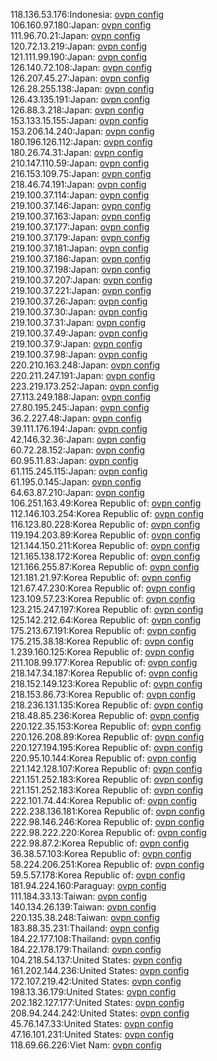 118.136.53.176:Indonesia: [ovpn config](vpn/118_136_53_176.ovpn)  
106.160.97.180:Japan: [ovpn config](vpn/106_160_97_180.ovpn)  
111.96.70.21:Japan: [ovpn config](vpn/111_96_70_21.ovpn)  
120.72.13.219:Japan: [ovpn config](vpn/120_72_13_219.ovpn)  
121.111.99.190:Japan: [ovpn config](vpn/121_111_99_190.ovpn)  
126.140.72.108:Japan: [ovpn config](vpn/126_140_72_108.ovpn)  
126.207.45.27:Japan: [ovpn config](vpn/126_207_45_27.ovpn)  
126.28.255.138:Japan: [ovpn config](vpn/126_28_255_138.ovpn)  
126.43.135.191:Japan: [ovpn config](vpn/126_43_135_191.ovpn)  
126.88.3.218:Japan: [ovpn config](vpn/126_88_3_218.ovpn)  
153.133.15.155:Japan: [ovpn config](vpn/153_133_15_155.ovpn)  
153.206.14.240:Japan: [ovpn config](vpn/153_206_14_240.ovpn)  
180.196.126.112:Japan: [ovpn config](vpn/180_196_126_112.ovpn)  
180.26.74.31:Japan: [ovpn config](vpn/180_26_74_31.ovpn)  
210.147.110.59:Japan: [ovpn config](vpn/210_147_110_59.ovpn)  
216.153.109.75:Japan: [ovpn config](vpn/216_153_109_75.ovpn)  
218.46.74.191:Japan: [ovpn config](vpn/218_46_74_191.ovpn)  
219.100.37.114:Japan: [ovpn config](vpn/219_100_37_114.ovpn)  
219.100.37.146:Japan: [ovpn config](vpn/219_100_37_146.ovpn)  
219.100.37.163:Japan: [ovpn config](vpn/219_100_37_163.ovpn)  
219.100.37.177:Japan: [ovpn config](vpn/219_100_37_177.ovpn)  
219.100.37.179:Japan: [ovpn config](vpn/219_100_37_179.ovpn)  
219.100.37.181:Japan: [ovpn config](vpn/219_100_37_181.ovpn)  
219.100.37.186:Japan: [ovpn config](vpn/219_100_37_186.ovpn)  
219.100.37.198:Japan: [ovpn config](vpn/219_100_37_198.ovpn)  
219.100.37.207:Japan: [ovpn config](vpn/219_100_37_207.ovpn)  
219.100.37.221:Japan: [ovpn config](vpn/219_100_37_221.ovpn)  
219.100.37.26:Japan: [ovpn config](vpn/219_100_37_26.ovpn)  
219.100.37.30:Japan: [ovpn config](vpn/219_100_37_30.ovpn)  
219.100.37.31:Japan: [ovpn config](vpn/219_100_37_31.ovpn)  
219.100.37.49:Japan: [ovpn config](vpn/219_100_37_49.ovpn)  
219.100.37.9:Japan: [ovpn config](vpn/219_100_37_9.ovpn)  
219.100.37.98:Japan: [ovpn config](vpn/219_100_37_98.ovpn)  
220.210.163.248:Japan: [ovpn config](vpn/220_210_163_248.ovpn)  
220.211.247.191:Japan: [ovpn config](vpn/220_211_247_191.ovpn)  
223.219.173.252:Japan: [ovpn config](vpn/223_219_173_252.ovpn)  
27.113.249.188:Japan: [ovpn config](vpn/27_113_249_188.ovpn)  
27.80.195.245:Japan: [ovpn config](vpn/27_80_195_245.ovpn)  
36.2.227.48:Japan: [ovpn config](vpn/36_2_227_48.ovpn)  
39.111.176.194:Japan: [ovpn config](vpn/39_111_176_194.ovpn)  
42.146.32.36:Japan: [ovpn config](vpn/42_146_32_36.ovpn)  
60.72.28.152:Japan: [ovpn config](vpn/60_72_28_152.ovpn)  
60.95.11.83:Japan: [ovpn config](vpn/60_95_11_83.ovpn)  
61.115.245.115:Japan: [ovpn config](vpn/61_115_245_115.ovpn)  
61.195.0.145:Japan: [ovpn config](vpn/61_195_0_145.ovpn)  
64.63.87.210:Japan: [ovpn config](vpn/64_63_87_210.ovpn)  
106.251.163.49:Korea Republic of: [ovpn config](vpn/106_251_163_49.ovpn)  
112.146.103.254:Korea Republic of: [ovpn config](vpn/112_146_103_254.ovpn)  
116.123.80.228:Korea Republic of: [ovpn config](vpn/116_123_80_228.ovpn)  
119.194.203.89:Korea Republic of: [ovpn config](vpn/119_194_203_89.ovpn)  
121.144.150.211:Korea Republic of: [ovpn config](vpn/121_144_150_211.ovpn)  
121.165.138.172:Korea Republic of: [ovpn config](vpn/121_165_138_172.ovpn)  
121.166.255.87:Korea Republic of: [ovpn config](vpn/121_166_255_87.ovpn)  
121.181.21.97:Korea Republic of: [ovpn config](vpn/121_181_21_97.ovpn)  
121.67.47.230:Korea Republic of: [ovpn config](vpn/121_67_47_230.ovpn)  
123.109.57.23:Korea Republic of: [ovpn config](vpn/123_109_57_23.ovpn)  
123.215.247.197:Korea Republic of: [ovpn config](vpn/123_215_247_197.ovpn)  
125.142.212.64:Korea Republic of: [ovpn config](vpn/125_142_212_64.ovpn)  
175.213.67.191:Korea Republic of: [ovpn config](vpn/175_213_67_191.ovpn)  
175.215.38.18:Korea Republic of: [ovpn config](vpn/175_215_38_18.ovpn)  
1.239.160.125:Korea Republic of: [ovpn config](vpn/1_239_160_125.ovpn)  
211.108.99.177:Korea Republic of: [ovpn config](vpn/211_108_99_177.ovpn)  
218.147.34.187:Korea Republic of: [ovpn config](vpn/218_147_34_187.ovpn)  
218.152.149.123:Korea Republic of: [ovpn config](vpn/218_152_149_123.ovpn)  
218.153.86.73:Korea Republic of: [ovpn config](vpn/218_153_86_73.ovpn)  
218.236.131.135:Korea Republic of: [ovpn config](vpn/218_236_131_135.ovpn)  
218.48.85.236:Korea Republic of: [ovpn config](vpn/218_48_85_236.ovpn)  
220.122.35.153:Korea Republic of: [ovpn config](vpn/220_122_35_153.ovpn)  
220.126.208.89:Korea Republic of: [ovpn config](vpn/220_126_208_89.ovpn)  
220.127.194.195:Korea Republic of: [ovpn config](vpn/220_127_194_195.ovpn)  
220.95.10.144:Korea Republic of: [ovpn config](vpn/220_95_10_144.ovpn)  
221.142.128.107:Korea Republic of: [ovpn config](vpn/221_142_128_107.ovpn)  
221.151.252.183:Korea Republic of: [ovpn config](vpn/221_151_252_183.ovpn)  
221.151.252.183:Korea Republic of: [ovpn config](vpn/221_151_252_183.ovpn)  
222.101.74.44:Korea Republic of: [ovpn config](vpn/222_101_74_44.ovpn)  
222.238.136.181:Korea Republic of: [ovpn config](vpn/222_238_136_181.ovpn)  
222.98.146.246:Korea Republic of: [ovpn config](vpn/222_98_146_246.ovpn)  
222.98.222.220:Korea Republic of: [ovpn config](vpn/222_98_222_220.ovpn)  
222.98.87.2:Korea Republic of: [ovpn config](vpn/222_98_87_2.ovpn)  
36.38.57.103:Korea Republic of: [ovpn config](vpn/36_38_57_103.ovpn)  
58.224.206.251:Korea Republic of: [ovpn config](vpn/58_224_206_251.ovpn)  
59.5.57.178:Korea Republic of: [ovpn config](vpn/59_5_57_178.ovpn)  
181.94.224.160:Paraguay: [ovpn config](vpn/181_94_224_160.ovpn)  
111.184.33.13:Taiwan: [ovpn config](vpn/111_184_33_13.ovpn)  
140.134.26.139:Taiwan: [ovpn config](vpn/140_134_26_139.ovpn)  
220.135.38.248:Taiwan: [ovpn config](vpn/220_135_38_248.ovpn)  
183.88.35.231:Thailand: [ovpn config](vpn/183_88_35_231.ovpn)  
184.22.177.108:Thailand: [ovpn config](vpn/184_22_177_108.ovpn)  
184.22.178.179:Thailand: [ovpn config](vpn/184_22_178_179.ovpn)  
104.218.54.137:United States: [ovpn config](vpn/104_218_54_137.ovpn)  
161.202.144.236:United States: [ovpn config](vpn/161_202_144_236.ovpn)  
172.107.219.42:United States: [ovpn config](vpn/172_107_219_42.ovpn)  
198.13.36.179:United States: [ovpn config](vpn/198_13_36_179.ovpn)  
202.182.127.177:United States: [ovpn config](vpn/202_182_127_177.ovpn)  
208.94.244.242:United States: [ovpn config](vpn/208_94_244_242.ovpn)  
45.76.147.33:United States: [ovpn config](vpn/45_76_147_33.ovpn)  
47.16.101.231:United States: [ovpn config](vpn/47_16_101_231.ovpn)  
118.69.66.226:Viet Nam: [ovpn config](vpn/118_69_66_226.ovpn)  
